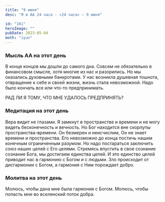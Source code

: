 ```yaml
---
title: "9 июня"
desc: "Я и АА 24 часа - «24 часа» — 9 июня"

id: "161"
heroImage: ""
pubDate: 2023-05-04
moth: "iyun"
---
```


### Мысль АА на этот день

В конце концов мы дошли до самого дна. Совсем не обязательно в финансовом
смысле, хотя многие из нас и разорились. Но мы оказались духовными банкротами.
У нас возникла душевная тошнота, отвращение к себе и своей жизни, жизнь стала
невозможной. Надо было кончать все или что-то предпринимать.

РАД ЛИ Я ТОМУ, ЧТО МНЕ УДАЛОСЬ ПРЕДПРИНЯТЬ?

### Медитация на этот день

Вера видит не глазами. Я замкнут в пространстве и времени и не могу видеть
бесконечность и вечность. Но Бог находится вне скорлупы пространства-времени.
Он безмерен и неисчислим, Он не знает времени и пространства. Его невозможно
до конца постичь нашим конечным ограниченным разумом. Но надо постараться
заключить союз наших целей с Его целями. Стремясь впустить в свое сознание
сознание Бога, мы достигаем единства целей. И это единство целей приводит нас
в гармонию с Богом и с людьми. Зло происходит от дисгармонии с Богом, а
гармония с Ним порождает добро.

### Молитва на этот день

Молюсь, чтобы дана мне была гармония с Богом. Молюсь, чтобы попасть мне во
вселенский поток добра.
